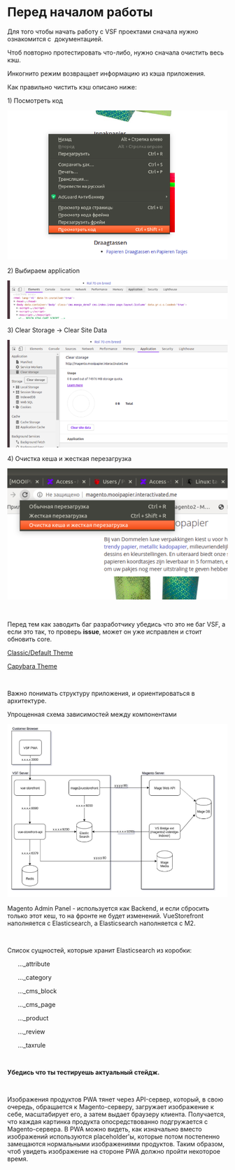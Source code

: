 <H1>Перед началом работы</H1>
<p>Для того чтобы начать работу с VSF проектами сначала нужно ознакомится с  документацией.</p>
<p>Чтоб повторно протестировать что-либо, нужно сначала очистить весь кэш.</p>
<p>Инкогнито режим возвращает информацию из кэша приложения.</p>
<p>Как правильно чистить кэш описано ниже:</p>
<p>1) Посмотреть код</p>
<p><img src="https://raw.githubusercontent.com/anatoliidolia/before_testing/master/image%20(1).png"></p>
<p>2) Выбираем application</p>
<p><img src="https://raw.githubusercontent.com/anatoliidolia/before_testing/master/image%20(2).png"></p>
<p>3) Clear Storage -> Clear Site Data</p>
<p><img src="https://raw.githubusercontent.com/anatoliidolia/before_testing/master/image%20(3).png"></p>
<p>4) Очистка кеша и жесткая перезагрузка</p>
<p><img src="https://raw.githubusercontent.com/anatoliidolia/before_testing/master/image%20(4).png"></p>
<br>
<p>Перед тем как заводить баг разработчику убедись что это не баг VSF, а если это так, то проверь <b>issue</b>,
 может он уже исправлен и стоит обновить core.</p>

<p><a href="https://github.com/DivanteLtd/vue-storefront/issues">Classic/Default Theme</a></p>
<p><a href="https://github.com/DivanteLtd/vsf-capybara/issues">Capybara Theme</a></p>
<br>
<p>Важно понимать структуру приложения, и ориентироваться в архитектуре. </p>
<p>Упрощенная схема зависимостей между компонентами</p>
<p><img src="https://raw.githubusercontent.com/anatoliidolia/before_testing/master/Image(5).png" alt=""></p>
<p>Magento Admin Panel - используется как Backend, и если сбросить только этот кеш, то на фронте не будет изменений. VueStorefront наполняется с Elasticsearch, а Elasticsearch наполняется с М2.</p>

<br>
<p>Список сущностей, которые хранит Elasticsearch из коробки:</p>

<ul>..._attribute</ul>
<ul>..._category</ul>
<ul>..._cms_block</ul>
<ul>..._cms_page</ul>
<ul>..._product</ul>
<ul>..._review</ul>
<ul>..._taxrule</ul>

<br>
<p><b>Убедись что ты тестируешь актуальный стейдж.</b></p>

<br>
<p>Изображения продуктов PWA тянет через API-сервер, который, в свою очередь, обращается к Magento-серверу, загружает изображение к себе, масштабирует его, а затем выдает браузеру клиента. Получается, что каждая картинка продукта опосредствованно подгружается с Magento-сервера. В PWA можно видеть, как изначально вместо изображений используются placeholder'ы, которые потом постепенно замещаются нормальными изображениями продуктов. Таким образом, чтоб увидеть изображение на стороне PWA должно пройти некоторое время.</p>

